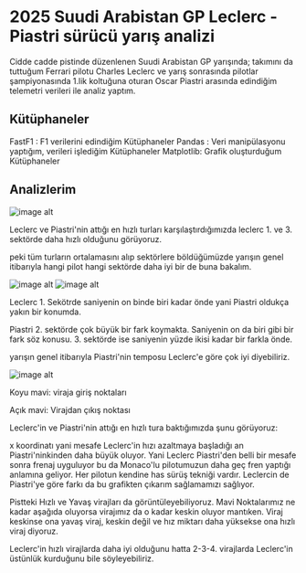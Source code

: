 
# 2025 Suudi Arabistan GP Leclerc - Piastri sürücü yarış analizi

Cidde cadde pistinde düzenlenen Suudi Arabistan GP yarışında; takımını da tuttuğum Ferrari pilotu Charles Leclerc ve yarış sonrasında pilotlar şampiyonasında 1.lik koltuğuna oturan Oscar Piastri arasında edindiğim telemetri verileri ile analiz yaptım.




## Kütüphaneler

FastF1 : F1 verilerini edindiğim Kütüphaneler
Pandas : Veri manipülasyonu yaptığım, verileri işlediğim Kütüphaneler
Matplotlib: Grafik oluşturduğum Kütüphaneler

## Analizlerim

![image alt](https://i.ibb.co/hFVYJ0QQ/resim-2025-04-25-192723554.png)

Leclerc ve Piastri'nin attığı en hızlı turları karşılaştırdığımızda leclerc 1. ve 3. sektörde daha hızlı olduğunu görüyoruz.

peki tüm turların ortalamasını alıp sektörlere böldüğümüzde yarışın genel itibarıyla hangi pilot hangi sektörde daha iyi bir de buna bakalım.


![image alt](https://i.ibb.co/JwG3LCrC/image.png)
![image alt](https://i.ibb.co/84DKtBxm/image.png)

Leclerc 1. Sekötrde saniyenin on binde biri kadar önde yani Piastri oldukça yakın bir konumda.

Piastri 2. sektörde çok büyük bir fark koymakta. Saniyenin on da biri gibi bir fark söz konusu. 3. sektörde ise saniyenin yüzde ikisi kadar bir farkla önde. 

yarışın genel itibarıyla Piastri'nin temposu Leclerc'e göre çok iyi diyebiliriz.

![image alt](https://i.ibb.co/FqNKLVGV/resim-2025-04-25-194855234.png)

Koyu mavi: viraja giriş noktaları

Açık mavi: Virajdan çıkış noktası

Leclerc'in ve Piastri'nin attığı en hızlı tura baktığımızda şunu görüyoruz:

x koordinatı yani mesafe Leclerc'in hızı azaltmaya başladığı an Piastri'ninkinden daha büyük oluyor. Yani Leclerc Piastri'den belli bir mesafe sonra frenaj uyguluyor bu da Monaco'lu pilotumuzun daha geç fren yaptığı anlamına geliyor. Her pilotun kendine has sürüş tekniği vardır. Leclercin de Piastri'ye göre farkı da bu grafikten çıkarım sağlamamızı sağlıyor.

Pistteki Hızlı ve Yavaş virajları da görüntüleyebiliyoruz. Mavi Noktalarımız ne kadar aşağıda oluyorsa virajımız da o kadar keskin oluyor mantıken. Viraj keskinse ona yavaş viraj, keskin değil ve hız miktarı daha yüksekse ona hızlı viraj diyoruz. 

Leclerc'in hızlı virajlarda daha iyi olduğunu hatta 2-3-4. virajlarda Leclerc'in üstünlük kurduğunu bile söyleyebiliriz. 
